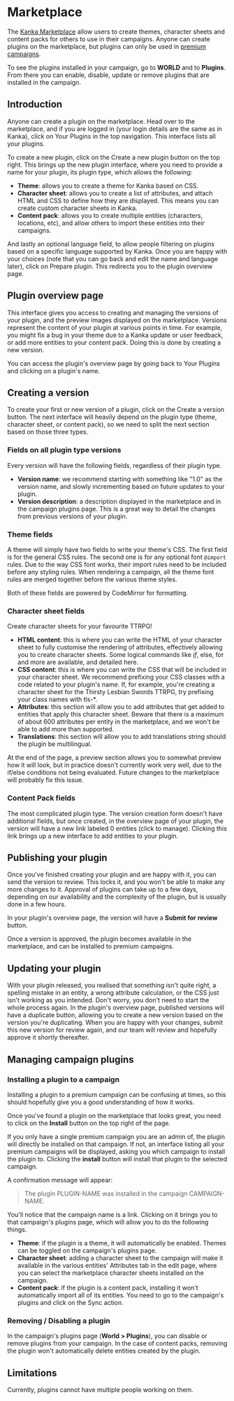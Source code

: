 # Marketplace

The [Kanka Marketplace](https://marketplace.kanka.io) allow users to create themes, character sheets and content packs for others to use in their campaigns. Anyone can create plugins on the marketplace, but plugins can only be used in [premium campaigns](https://kanka.io/en-US/premium).

To see the plugins installed in your campaign, go to **WORLD** and to **Plugins**. From there you can enable, disable, update or remove plugins that are installed in the campaign.

## Introduction

Anyone can create a plugin on the marketplace. Head over to the marketplace, and if you are logged in (your login details are the same as in Kanka), click on Your Plugins in the top navigation. This interface lists all your plugins.

To create a new plugin, click on the Create a new plugin button on the top right. This brings up the new plugin interface, where you need to provide a name for your plugin, its plugin type, which allows the following:

* **Theme**: allows you to create a theme for Kanka based on CSS.
* **Character sheet**: allows you to create a list of attributes, and attach HTML and CSS to define how they are displayed. This means you can create custom character sheets in Kanka.
* **Content pack**: allows you to create multiple entities (characters, locations, etc), and allow others to import these entities into their campaigns.

And lastly an optional language field, to allow people filtering on plugins based on a specific language supported by Kanka. Once you are happy with your choices (note that you can go back and edit the name and language later), click on Prepare plugin. This redirects you to the plugin overview page.

## Plugin overview page

This interface gives you access to creating and managing the versions of your plugin, and the preview images displayed on the marketplace. Versions represent the content of your plugin at various points in time. For example, you might fix a bug in your theme due to a Kanka update or user feedback, or add more entities to your content pack. Doing this is done by creating a new version.

You can access the plugin's overview page by going back to Your Plugins and clicking on a plugin's name.

## Creating a version

To create your first or new version of a plugin, click on the Create a version button. The next interface will heavily depend on the plugin type (theme, character sheet, or content pack), so we need to split the next section based on those three types.

### Fields on all plugin type versions

Every version will have the following fields, regardless of their plugin type.

* **Version name**: we recommend starting with something like "1.0" as the version name, and slowly incrementing based on future updates to your plugin.
* **Version description**: a description displayed in the marketplace and in the campaign plugins page. This is a great way to detail the changes from previous versions of your plugin.

### Theme fields

A theme will simply have two fields to write your theme's CSS. The first field is for the general CSS rules. The second one is for any optional font `@import` rules. Due to the way CSS font works, their import rules need to be included before any styling rules. When rendering a campaign, all the theme font rules are merged together before the various theme styles. 

Both of these fields are powered by CodeMirror for formatting.

### Character sheet fields

Create character sheets for your favourite TTRPG!

* **HTML content**: this is where you can write the HTML of your character sheet to fully customise the rendering of attributes, effectively allowing you to create character sheets. Some logical commands like _if_, else, for and more are available, and detailed here.
* **CSS content**: this is where you can write the CSS that will be included in your character sheet. We recommend prefixing your CSS classes with a code related to your plugin's name. If, for example, you're creating a character sheet for the Thirsty Lesbian Swords TTRPG, try prefixing your class names with tls-*.
* **Attributes**: this section will allow you to add attributes that get added to entities that apply this character sheet. Beware that there is a maximum of about 600 attributes per entity in the marketplace, and we won't be able to add more than supported.
* **Translations**: this section will allow you to add translations string should the plugin be multilingual.

At the end of the page, a preview section allows you to somewhat preview how it will look, but in practice doesn't currently work very well, due to the if/else conditions not being evaluated. Future changes to the marketplace will probably fix this issue.

### Content Pack fields

The most complicated plugin type. The version creation form doesn't have additional fields, but once created, in the overview page of your plugin, the version will have a new link labeled 0 entities (click to manage). Clicking this link brings up a new interface to add entities to your plugin.

## Publishing your plugin

Once you've finished creating your plugin and are happy with it, you can send the version to review. This locks it, and you won't be able to make any more changes to it. Approval of plugins can take up to a few days, depending on our availability and the complexity of the plugin, but is usually done in a few hours.

In your plugin's overview page, the version will have a **Submit for review** button.

Once a version is approved, the plugin becomes available in the marketplace, and can be installed to premium campaigns.

## Updating your plugin

With your plugin released, you realised that something isn't quite right, a spelling mistake in an entity, a wrong attribute calculation, or the CSS just isn't working as you intended. Don't worry, you don't need to start the whole process again. In the plugin's overview page, published versions will have a duplicate button, allowing you to create a new version based on the version you're duplicating. When you are happy with your changes, submit this new version for review again, and our team will review and hopefully approve it shortly thereafter.

## Managing campaign plugins

### Installing a plugin to a campaign

Installing a plugin to a premium campaign can be confusing at times, so this should hopefully give you a good understanding of how it works.

Once you've found a plugin on the marketplace that looks great, you need to click on the **Install** button on the top right of the page. 

If you only have a single premium campaign you are an admin of, the plugin will directly be installed on that campaign. If not, an interface listing all your premium campaigns will be displayed, asking you which campaign to install the plugin to. Clicking the **install** button will install that plugin to the selected campaign.

A confirmation message will appear:

> The plugin PLUGIN-NAME was installed in the campaign CAMPAIGN-NAME.

You'll notice that the campaign name is a link. Clicking on it brings you to that campaign's plugins page, which will allow you to do the following things.

* **Theme**: if the plugin is a theme, it will automatically be enabled. Themes can be toggled on the campaign's plugins page.
* **Character sheet**: adding a character sheet to the campaign will make it available in the various entities' Attributes tab in the edit page, where you can select the marketplace character sheets installed on the campaign.
* **Content pack**: if the plugin is a content pack, installing it won't automatically import all of its entities. You need to go to the campaign's plugins and click on the Sync action.

### Removing / Disabling a plugin

In the campaign's plugins page (**World > Plugins**), you can disable or remove plugins from your campaign. In the case of content packs, removing the plugin won't automatically delete entities created by the plugin.

## Limitations

Currently, plugins cannot have multiple people working on them.
